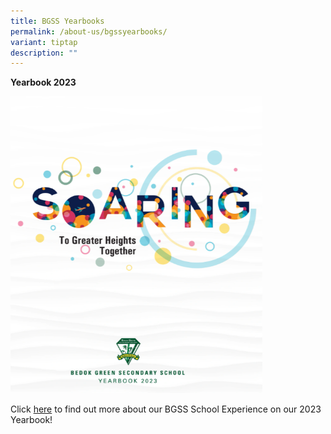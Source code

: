 ```yaml
---
title: BGSS Yearbooks
permalink: /about-us/bgssyearbooks/
variant: tiptap
description: ""
---
```

<p><strong>Yearbook 2023</strong></p><div class="isomer-image-wrapper"><img style="width: 80%;" height="auto" width="100%" alt="" src="/images/BGSS_yearbook_2023.png"></div><p>Click <a href="https://online.fliphtml5.com/imxpa/mlfb/" rel="noopener noreferrer nofollow" target="_blank">here</a> to find out more about our BGSS School Experience on our 2023 Yearbook!</p>